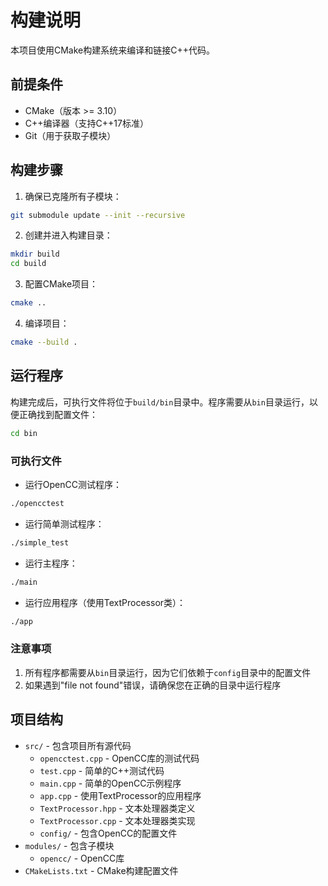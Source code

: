 # 构建说明

本项目使用CMake构建系统来编译和链接C++代码。

## 前提条件

- CMake（版本 >= 3.10）
- C++编译器（支持C++17标准）
- Git（用于获取子模块）

## 构建步骤

1. 确保已克隆所有子模块：

```bash
git submodule update --init --recursive
```

2. 创建并进入构建目录：

```bash
mkdir build
cd build
```

3. 配置CMake项目：

```bash
cmake ..
```

4. 编译项目：

```bash
cmake --build .
```

## 运行程序

构建完成后，可执行文件将位于`build/bin`目录中。程序需要从`bin`目录运行，以便正确找到配置文件：

```bash
cd bin
```

### 可执行文件

- 运行OpenCC测试程序：

```bash
./opencctest
```

- 运行简单测试程序：

```bash
./simple_test
```

- 运行主程序：

```bash
./main
```

- 运行应用程序（使用TextProcessor类）：

```bash
./app
```

### 注意事项

1. 所有程序都需要从`bin`目录运行，因为它们依赖于`config`目录中的配置文件
2. 如果遇到"file not found"错误，请确保您在正确的目录中运行程序

## 项目结构

- `src/` - 包含项目所有源代码
  - `opencctest.cpp` - OpenCC库的测试代码
  - `test.cpp` - 简单的C++测试代码
  - `main.cpp` - 简单的OpenCC示例程序
  - `app.cpp` - 使用TextProcessor的应用程序
  - `TextProcessor.hpp` - 文本处理器类定义
  - `TextProcessor.cpp` - 文本处理器类实现
  - `config/` - 包含OpenCC的配置文件
- `modules/` - 包含子模块
  - `opencc/` - OpenCC库
- `CMakeLists.txt` - CMake构建配置文件 